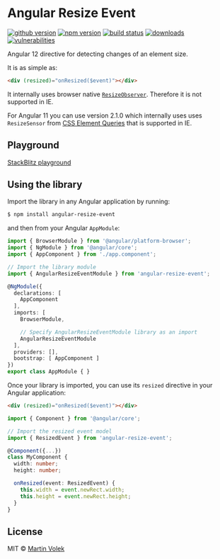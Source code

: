 # Angular Resize Event

[![github version](https://img.shields.io/github/package-json/v/vdolek/angular-resize-event/master?label=github)](https://github.com/vdolek/angular-resize-event)
[![npm version](https://img.shields.io/npm/v/angular-resize-event)](https://www.npmjs.com/package/angular-resize-event)
[![build status](https://img.shields.io/github/workflow/status/vdolek/angular-resize-event/CI/master)](https://github.com/vdolek/angular-resize-event/actions?query=workflow%3ACI)
[![downloads](https://img.shields.io/npm/dt/angular-resize-event)](https://www.npmjs.com/package/angular-resize-event)
[![vulnerabilities](https://img.shields.io/snyk/vulnerabilities/github/vdolek/angular-resize-event)](https://snyk.io/test/github/vdolek/angular-resize-event)

Angular 12 directive for detecting changes of an element size.

It is as simple as:

```html
<div (resized)="onResized($event)"></div>
```

It internally uses browser native [`ResizeObserver`](https://developer.mozilla.org/en-US/docs/Web/API/ResizeObserver). Therefore it is not supported in IE.

For Angular 11 you can use version 2.1.0 which internally uses uses `ResizeSensor` from [CSS Element Queries](https://github.com/marcj/css-element-queries) that is supported in IE.

## Playground

[StackBlitz playground](https://stackblitz.com/edit/angular-resize-event-playground?file=src/app/app.component.html)

## Using the library

Import the library in any Angular application by running:

```bash
$ npm install angular-resize-event
```

and then from your Angular `AppModule`:

```typescript
import { BrowserModule } from '@angular/platform-browser';
import { NgModule } from '@angular/core';
import { AppComponent } from './app.component';

// Import the library module
import { AngularResizeEventModule } from 'angular-resize-event';

@NgModule({
  declarations: [
    AppComponent
  ],
  imports: [
    BrowserModule,

    // Specify AngularResizeEventModule library as an import
    AngularResizeEventModule
  ],
  providers: [],
  bootstrap: [ AppComponent ]
})
export class AppModule { }
```

Once your library is imported, you can use its `resized` directive in your Angular application:

```html
<div (resized)="onResized($event)"></div>
```

```typescript
import { Component } from '@angular/core';

// Import the resized event model
import { ResizedEvent } from 'angular-resize-event';

@Component({...})
class MyComponent {
  width: number;
  height: number;

  onResized(event: ResizedEvent) {
    this.width = event.newRect.width;
    this.height = event.newRect.height;
  }
}
```

## License

MIT © [Martin Volek](mailto:martin@vdolek.cz)

